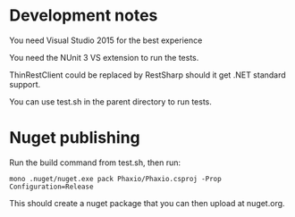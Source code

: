 ﻿# Development notes

You need Visual Studio 2015 for the best experience

You need the NUnit 3 VS extension to run the tests.

ThinRestClient could be replaced by RestSharp should it get .NET standard support.

You can use test.sh in the parent directory to run tests.

# Nuget publishing

Run the build command from test.sh, then run:

`mono .nuget/nuget.exe pack Phaxio/Phaxio.csproj -Prop Configuration=Release`

This should create a nuget package that you can then upload at nuget.org.